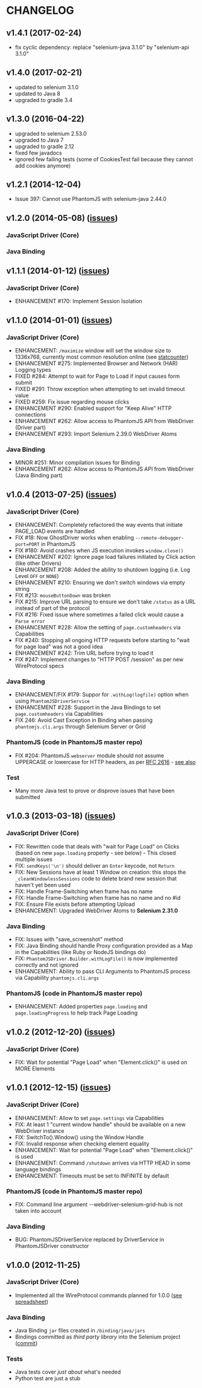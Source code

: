 # CHANGELOG

## v1.4.1 (2017-02-24)
* fix cyclic dependency: replace "selenium-java 3.1.0" by "selenium-api 3.1.0"

## v1.4.0 (2017-02-21)
* updated to selenium 3.1.0
* updated to Java 8
* upgraded to gradle 3.4

## v1.3.0 (2016-04-22)
* upgraded to selenium 2.53.0
* upgraded to Java 7
* upgraded to gradle 2.12
* fixed few javadocs
* ignored few failing tests (some of CookiesTest fail because they cannot add cookies anymore) 

## v1.2.1 (2014-12-04)
* Issue 397: Cannot use PhantomJS with selenium-java 2.44.0

## v1.2.0 (2014-05-08) ([issues](https://github.com/detro/ghostdriver/issues?labels=1.2.0&state=closed))

### JavaScript Driver (Core)

### Java Binding

## v1.1.1 (2014-01-12) ([issues](https://github.com/detro/ghostdriver/issues?labels=1.1.1&state=closed))

### JavaScript Driver (Core)
* ENHANCEMENT #170: Implement Session Isolation

## v1.1.0 (2014-01-01) ([issues](https://github.com/detro/ghostdriver/issues?labels=1.1.0&state=closed))

### JavaScript Driver (Core)
* ENHANCEMENT: `/maximize` window will set the window size to 1336x768,
currently most common resolution online (see [statcounter](http://gs.statcounter.com/#resolution-ww-monthly-201307-201312))
* ENHANCEMENT #275: Implemented Browser and Network (HAR) Logging types
* FIXED #284: Attempt to wait for Page to Load if input causes form submit
* FIXED #291: Throw exception when attempting to set invalid timeout value
* FIXED #259: Fix issue regarding mouse clicks
* ENHANCEMENT #290: Enabled support for "Keep Alive" HTTP connections
* ENHANCEMENT #262: Allow access to PhantomJS API from WebDriver (Driver part)
* ENHANCEMENT #293: Import Selenium 2.39.0 WebDriver Atoms

### Java Binding
* MINOR #251: Minor compilation issues for Binding
* ENHANCEMENT #262: Allow access to PhantomJS API from WebDriver (Java Binding part)

## v1.0.4 (2013-07-25) ([issues](https://github.com/detro/ghostdriver/issues?labels=1.0.4&state=closed))

### JavaScript Driver (Core)
* ENHANCEMENT: Completely refactored the way events that initiate PAGE_LOAD events are handled
* FIX #18: Now GhostDriver works when enabling `--remote-debugger-port=PORT` in PhantomJS
* FIX #180: Avoid crashes when JS execution invokes `window.close()`
* ENHANCEMENT #202: Ignore page load failures initiated by Click action (like other Drivers)
* ENHANCEMENT #208: Added the ability to shutdown logging (i.e. Log Level `OFF` or `NONE`)
* ENHANCEMENT #210: Ensuring we don't switch windows via empty string
* FIX #213: `mouseButtonDown` was broken
* FIX #215: Improve URL parsing to ensure we don't take `/status` as a URL instead of part of the protocol
* FIX #216: Fixed issue where sometimes a failed click would cause a `Parse error`
* ENHANCEMENT #228: Allow the setting of `page.customheaders` via Capabilities
* FIX #240: Stopping all ongoing HTTP requests before starting to "wait for page load" was not a good idea
* ENHANCEMENT #242: Trim URL before trying to load it
* FIX #247: Implement changes to "HTTP POST /session" as per new WireProtocol specs

### Java Binding
* ENHANCEMENT/FIX #179: Suppor for `.withLog(logfile)` option when using `PhantomJSDriverService`
* ENHANCEMENT #228: Support in the Java Bindings to set `page.customheaders` via Capabilities
* FIX 246: Avoid Cast Exception in Binding when passing `phantomjs.cli.args` through Selenium Server or Grid

### PhantomJS (code in PhantomJS master repo)
* FIX #204: PhantomJS `webserver` module should not assume UPPERCASE or lowercase for HTTP headers, as per [RFC 2616](http://www.ietf.org/rfc/rfc2616.txt) - [see also](https://github.com/ariya/phantomjs/issues/11421)

### Test
* Many more Java test to prove or disprove issues that have been submitted

## v1.0.3 (2013-03-18) ([issues](https://github.com/detro/ghostdriver/issues?labels=1.0.3&state=closed))

### JavaScript Driver (Core)
* FIX: Rewritten code that deals with "wait for Page Load" on Clicks (based on new `page.loading` property - see below) - This closed multiple issues
* FIX: `sendKeys('\n')` should deliver an `Enter` keycode, not `Return`
* FIX: New Sessions have at least 1 Window on creation: this stops the `_cleanWindowlessSessions` code to delete brand new session that haven't yet been used
* FIX: Handle Frame-Switching when frame has no name
* FIX: Handle Frame-Switching when frame has no name and no #id
* FIX: Ensure File exists before attempting Upload
* ENHANCEMENT: Upgraded WebDriver Atoms to **Selenium 2.31.0**

### Java Binding
* FIX: Issues with "save_screenshot" method
* FIX: Java Binding should handle Proxy configuration provided as a Map in the Capabilities (like Ruby or NodeJS bindings do)
* FIX: `PhantomJSDriver.Builder.withLogFile()` is now implemented correctly and not ignored
* ENHANCEMENT: Ability to pass CLI Arguments to PhantomJS process via Capability `phantomjs.cli.args`

### PhantomJS (code in PhantomJS master repo)
* ENHANCEMENT: Added properties `page.loading` and `page.loadingProgress` to help track Page Loading


## v1.0.2 (2012-12-20) ([issues](https://github.com/detro/ghostdriver/issues?labels=1.0.2&state=closed))

### JavaScript Driver (Core)
* FIX: Wait for potential "Page Load" when "Element.click()" is used on MORE Elements


## v1.0.1 (2012-12-15) ([issues](https://github.com/detro/ghostdriver/issues?labels=1.0.1&state=closed))

### JavaScript Driver (Core)
* ENHANCEMENT: Allow to set `page.settings` via Capabilities
* FIX: At least 1 "current window handle" should be available on a new WebDriver instance
* FIX: SwitchTo().Window() using the Window Handle
* FIX: Invalid response when checking element equality
* ENHANCEMENT: Wait for potential "Page Load" when "Element.click()" is used
* ENHANCEMENT: Command `/shutdown` arrives via HTTP HEAD in some language bindings
* ENHANCEMENT: Timeouts must be set to INFINITE by default

### PhantomJS (code in PhantomJS master repo)
* FIX: Command line argument --webdriver-selenium-grid-hub is not taken into account

### Java Binding
* BUG: PhantomJSDriverService replaced by DriverService in PhantomJSDriver constructor


## v1.0.0 (2012-11-25)
### JavaScript Driver (Core)
* Implemented all the WireProtocol commands planned for 1.0.0 ([see spreadsheet](https://docs.google.com/spreadsheet/ccc?key=0Am63grtxc7bDdGNqX1ZPX2VoZlE2ZHZhd09lNDkzbkE))

### Java Binding
* Java Binding `jar` files created in `/binding/java/jars`
* Bindings committed as _third party library_ into the Selenium project ([commit](https://code.google.com/p/selenium/source/detail?r=18187))

### Tests
* Java tests cover _just about_ what's needed
* Python test are just a stub

